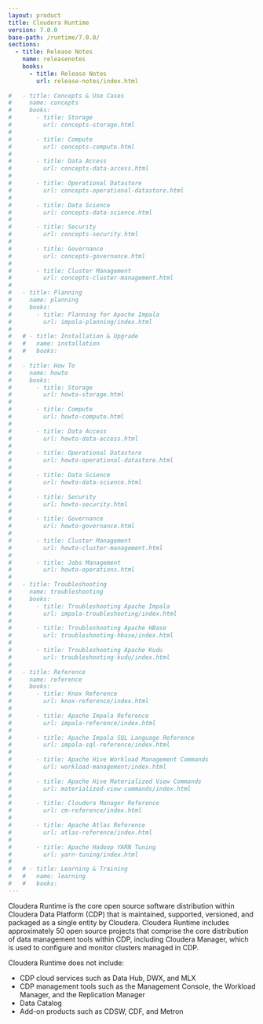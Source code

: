 ```yaml
---
layout: product
title: Cloudera Runtime
version: 7.0.0
base-path: /runtime/7.0.0/
sections:
  - title: Release Notes
    name: releasenotes
    books:
      - title: Release Notes
        url: release-notes/index.html
        
#   - title: Concepts & Use Cases
#     name: concepts
#     books:
#       - title: Storage
#         url: concepts-storage.html
#
#       - title: Compute
#         url: concepts-compute.html
#
#       - title: Data Access
#         url: concepts-data-access.html
#
#       - title: Operational Datastore
#         url: concepts-operational-datastore.html
#
#       - title: Data Science
#         url: concepts-data-science.html
#
#       - title: Security
#         url: concepts-security.html
#
#       - title: Governance
#         url: concepts-governance.html
#
#       - title: Cluster Management
#         url: concepts-cluster-management.html
#
#   - title: Planning
#     name: planning
#     books:
#       - title: Planning for Apache Impala
#         url: impala-planning/index.html
#
#   # - title: Installation & Upgrade
#   #   name: installation
#   #   books:
#
#   - title: How To
#     name: howto
#     books:
#       - title: Storage
#         url: howto-storage.html
#
#       - title: Compute
#         url: howto-compute.html
#
#       - title: Data Access
#         url: howto-data-access.html
#
#       - title: Operational Datastore
#         url: howto-operational-datastore.html
#
#       - title: Data Science
#         url: howto-data-science.html
#
#       - title: Security
#         url: howto-security.html
#
#       - title: Governance
#         url: howto-governance.html
#
#       - title: Cluster Management
#         url: howto-cluster-management.html
#
#       - title: Jobs Management
#         url: howto-operations.html
#
#   - title: Troubleshooting
#     name: troubleshooting
#     books:
#       - title: Troubleshooting Apache Impala
#         url: impala-troubleshooting/index.html
#
#       - title: Troubleshooting Apache HBase
#         url: troubleshooting-hbase/index.html
#
#       - title: Troubleshooting Apache Kudu
#         url: troubleshooting-kudu/index.html
#
#   - title: Reference
#     name: reference
#     books:
#       - title: Knox Reference
#         url: knox-reference/index.html
#
#       - title: Apache Impala Reference
#         url: impala-reference/index.html
#
#       - title: Apache Impala SQL Language Reference
#         url: impala-sql-reference/index.html
#
#       - title: Apache Hive Workload Management Commands
#         url: workload-management/index.html
#
#       - title: Apache Hive Materialized View Commands
#         url: materialized-view-commands/index.html
#
#       - title: Cloudera Manager Reference
#         url: cm-reference/index.html
#
#       - title: Apache Atlas Reference
#         url: atlas-reference/index.html
#
#       - title: Apache Hadoop YARN Tuning
#         url: yarn-tuning/index.html
#
#   # - title: Learning & Training
#   #   name: learning
#   #   books:
---
```

Cloudera Runtime is the core open source software distribution within
Cloudera Data Platform (CDP) that is maintained, supported, versioned,
and packaged as a single entity by Cloudera. Cloudera Runtime includes
approximately 50 open source projects that comprise the core
distribution of data management tools within CDP, including Cloudera
Manager, which is used to configure and monitor clusters managed in CDP.

Cloudera Runtime does not include:

* CDP cloud services such as Data Hub, DWX, and MLX
* CDP management tools such as the Management Console, the Workload
  Manager, and the Replication Manager
* Data Catalog
* Add-on products such as CDSW, CDF, and Metron
